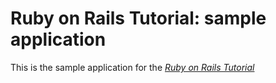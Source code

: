 # Ruby on Rails Tutorial: sample application

This is the sample application for the [*Ruby on Rails Tutorial*](http://railstutorial.org/) 
